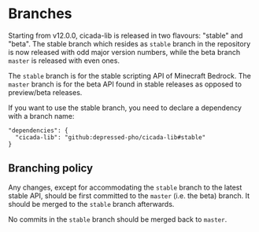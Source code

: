 # Branches

Starting from v12.0.0, cicada-lib is released in two flavours: "stable" and
"beta". The stable branch which resides as `stable` branch in the
repository is now released with odd major version numbers, while the beta
branch `master` is released with even ones.

The `stable` branch is for the stable scripting API of Minecraft
Bedrock. The `master` branch is for the beta API found in stable releases
as opposed to preview/beta releases.

If you want to use the stable branch, you need to declare a dependency with
a branch name:

```
"dependencies": {
  "cicada-lib": "github:depressed-pho/cicada-lib#stable"
}
```

## Branching policy

Any changes, except for accommodating the `stable` branch to the latest
stable API, should be first committed to the `master` (i.e. the beta)
branch. It should be merged to the `stable` branch afterwards.

No commits in the `stable` branch should be merged back to `master`.
